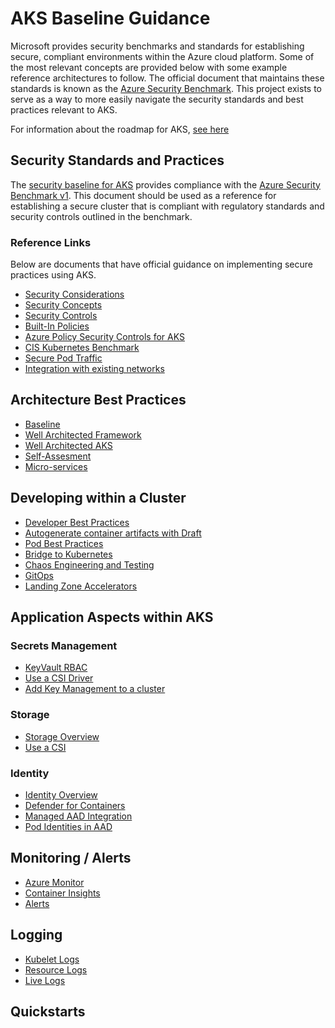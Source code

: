 # AKS Baseline Guidance

Microsoft provides security benchmarks and standards for establishing secure, compliant environments within the Azure cloud platform. Some of the most relevant concepts are provided below with some example reference architectures to follow.
The official document that maintains these standards is known as the [Azure Security Benchmark](https://learn.microsoft.com/en-us/security/benchmark/azure/). This project exists to serve as a way to more easily navigate the security standards and best practices relevant to AKS.

For information about the roadmap for AKS, [see here](https://github.com/Azure/AKS/projects/1)

## Security Standards and Practices

The [security baseline for AKS](https://learn.microsoft.com/en-us/security/benchmark/azure/baselines/aks-security-baseline) provides compliance with the [Azure Security Benchmark v1](https://learn.microsoft.com/en-us/security/benchmark/azure/). This document should be used as a reference for establishing a secure cluster that is compliant with regulatory standards and security controls outlined in the benchmark. 

### Reference Links

Below are documents that have official guidance on implementing secure practices using AKS.

* [Security Considerations](https://learn.microsoft.com/en-us/azure/cloud-adoption-framework/scenarios/app-platform/aks/security)
* [Security Concepts](https://learn.microsoft.com/en-us/azure/aks/concepts-security)
* [Security Controls](https://learn.microsoft.com/en-us/security/benchmark/azure/overview)
* [Built-In Policies](https://learn.microsoft.com/en-us/azure/governance/policy/samples/built-in-policies#kubernetes)
* [Azure Policy Security Controls for AKS](https://learn.microsoft.com/en-us/azure/aks/security-controls-policy)
* [CIS Kubernetes Benchmark](https://learn.microsoft.com/en-us/azure/aks/cis-kubernetes)
* [Secure Pod Traffic](https://learn.microsoft.com/en-us/azure/aks/use-network-policies)
* [Integration with existing networks](https://learn.microsoft.com/en-us/azure/aks/operator-best-practices-network)

## Architecture Best Practices

* [Baseline](https://learn.microsoft.com/en-us/azure/architecture/reference-architectures/containers/aks/baseline-aks)
* [Well Architected Framework](https://learn.microsoft.com/en-us/azure/architecture/framework/)
* [Well Architected AKS](https://learn.microsoft.com/en-us/azure/architecture/framework/services/compute/azure-kubernetes-service/azure-kubernetes-service)
* [Self-Assesment](https://learn.microsoft.com/en-us/assessments/?id=azure-architecture-review&mode=pre-assessment&session=local)
* [Micro-services](https://learn.microsoft.com/en-us/azure/architecture/reference-architectures/containers/aks-microservices/aks-microservices)

## Developing within a Cluster

* [Developer Best Practices](https://learn.microsoft.com/en-us/azure/aks/best-practices)
* [Autogenerate container artifacts with Draft](https://learn.microsoft.com/en-us/azure/aks/draft)
* [Pod Best Practices](https://learn.microsoft.com/en-us/azure/aks/developer-best-practices-pod-security)
* [Bridge to Kubernetes](https://learn.microsoft.com/en-us/visualstudio/bridge/overview-bridge-to-kubernetes)
* [Chaos Engineering and Testing](https://learn.microsoft.com/en-us/azure/chaos-studio/chaos-studio-overview)
* [GitOps](https://learn.microsoft.com/en-us/azure/architecture/example-scenario/gitops-aks/gitops-blueprint-aks)
* [Landing Zone Accelerators](https://learn.microsoft.com/en-us/azure/cloud-adoption-framework/scenarios/app-platform/aks/landing-zone-accelerator)

## Application Aspects within AKS

### Secrets Management

* [KeyVault RBAC](https://learn.microsoft.com/en-us/azure/key-vault/general/rbac-guide?tabs=azure-cli)
* [Use a CSI Driver](https://learn.microsoft.com/en-us/azure/aks/csi-secrets-store-driver)
* [Add Key Management to a cluster](https://learn.microsoft.com/en-us/azure/aks/use-kms-etcd-encryption)

### Storage

* [Storage Overview](https://learn.microsoft.com/en-us/azure/aks/concepts-storage)
* [Use a CSI](https://learn.microsoft.com/en-us/azure/aks/csi-storage-drivers)

### Identity

* [Identity Overview](https://learn.microsoft.com/en-us/azure/aks/concepts-identity)
* [Defender for Containers](https://learn.microsoft.com/en-us/azure/defender-for-cloud/defender-for-containers-introduction)
* [Managed AAD Integration](https://learn.microsoft.com/en-us/azure/aks/managed-aad)
* [Pod Identities in AAD](https://learn.microsoft.com/en-us/azure/aks/workload-identity-overview)

## Monitoring / Alerts

* [Azure Monitor](https://learn.microsoft.com/en-us/azure/aks/monitor-aks)
* [Container Insights](https://learn.microsoft.com/en-us/azure/azure-monitor/containers/container-insights-overview)
* [Alerts](https://learn.microsoft.com/en-us/azure/defender-for-cloud/alerts-reference#alerts-k8scluster)

## Logging

* [Kubelet Logs](https://learn.microsoft.com/en-us/azure/aks/kubelet-logs)
* [Resource Logs](https://learn.microsoft.com/en-us/azure/aks/monitor-aks-reference#resource-logs)
* [Live Logs](https://learn.microsoft.com/en-us/azure/azure-monitor/containers/container-insights-livedata-overview)


## Quickstarts